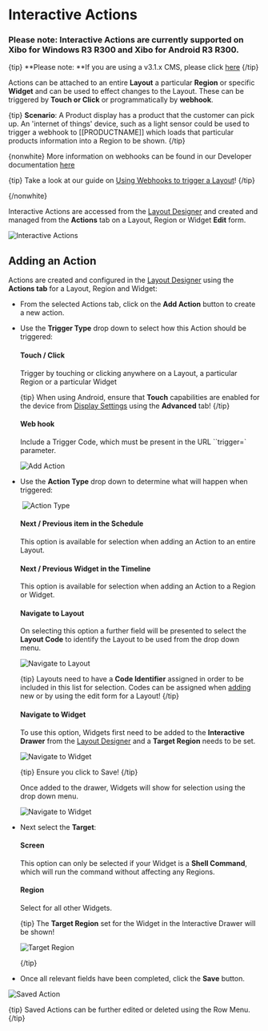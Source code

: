 # Interactive Actions

### Please note: Interactive Actions are currently supported on Xibo for Windows R3 R300 and Xibo for Android R3 R300. 

{tip}
**Please note: **If you are using a v3.1.x CMS, please click [here](layouts_interactive_actions.html)
{/tip}

Actions can be attached to an entire **Layout** a particular **Region** or specific **Widget** and can be used to effect changes to the Layout. These can be triggered by **Touch or Click** or programmatically by **webhook**.

{tip}
**Scenario**:
A Product display has a product that the customer can pick up. An 'internet of things' device, such as a light sensor could be used to trigger a webhook to [[PRODUCTNAME]] which loads that particular products information into a Region to be shown.
{/tip}

{nonwhite}
More information on webhooks can be found in our Developer documentation [here](https://xibo.org.uk/docs/developer/player-control/webhooks)

{tip}
Take a look at our guide on [Using Webhooks to trigger a Layout](https://community.xibo.org.uk/t/using-webhooks-to-trigger-a-layout/25124)!
{/tip}

{/nonwhite}

Interactive Actions are accessed from the [Layout Designer](layouts_designer.html) and created and managed from the **Actions** tab on a Layout, Region or Widget **Edit** form.

![Interactive Actions](img\v3_layouts_interactive_actions.png)

## Adding an Action

Actions are created and configured in the [Layout Designer](layouts_designer.html) using the **Actions tab** for a Layout, Region and Widget:

- From the selected Actions tab, click on the **Add Action** button to create a new action.

- Use the **Trigger Type** drop down to select how this Action should be triggered: 

  #### Touch / Click

  Trigger by touching or clicking anywhere on a Layout, a particular Region or a particular Widget

  {tip}
  When using Android, ensure that **Touch** capabilities are enabled for the device from [Display Settings](display_settings.html) using the **Advanced** tab!
  {/tip}

  #### Web hook

  Include a Trigger Code, which must be present in the URL ``trigger=` parameter.

  ![Add Action](img\v3_layouts_add_action.png)

- Use the **Action Type** drop down to determine what will happen when triggered:

  ​	![Action Type](img\v3_layouts_action_type.png)

  #### Next / Previous item in the Schedule 

  This option is available for selection when adding an Action to an entire Layout.

  #### Next / Previous Widget in the Timeline

  This option is available for selection when adding an Action to a Region or Widget.

  #### Navigate to Layout 

  On selecting this option a further field will be presented to select the **Layout Code** to identify the Layout to be used from the drop down menu. 

  ![Navigate to Layout](img\v3_layouts_action_navigate_layout.png)

  {tip}
Layouts need to have a **Code Identifier** assigned in order to be included in this list for selection. Codes can be assigned when [adding](https://xibo.org.uk/manual/en/layouts.html#add_layout) new or by using the edit form for a Layout!
  {/tip}
  
  #### Navigate to Widget 

  To use this option, Widgets first need to be added to the **Interactive Drawer** from the [Layout Designer](layouts_designer.html) and a **Target Region** needs to be set.

  ![Navigate to Widget](img/v3_layouts_actions_navigate_widgets.png)

  {tip}
Ensure you click to Save!
  {/tip}
  
  Once added to the drawer, Widgets will show for selection using the drop down menu.

  ![Navigate to Widget](img\v3_layouts_widget_action.png)

  

- Next select the **Target**:

  #### Screen

  This option can only be selected if your Widget is a **Shell Command**, which will run the command without affecting any Regions.

  #### Region

  Select for all other Widgets. 

  {tip}
  The **Target Region** set for the Widget in the Interactive Drawer will be shown!

  ![Target Region](img/v3_layouts_target_region.png)

  {/tip}

  

- Once all relevant fields have been completed, click the **Save** button.

![Saved Action](img\v3_layouts_action_saved.png)

{tip}
Saved Actions can be further edited or deleted using the Row Menu.
{/tip}